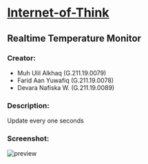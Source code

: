 # [Internet-of-Think](https://github.com/ulilalkhaq4/Internet-of-Think)
## Realtime Temperature Monitor

### Creator: 
* Muh Ulil Alkhaq (G.211.19.0079) <br>
* Farid Aan Yuwafiq (G.211.19.0078) <br>
* Devara Nafiska W. (G.211.19.0089) <br>

### Description: 
Update every one seconds

### Screenshot:
![preview](https://drive.google.com/file/d/1-00oHpi_WtepJHew5uZ8CPuqqdsInAzc/view?usp=share_link)
